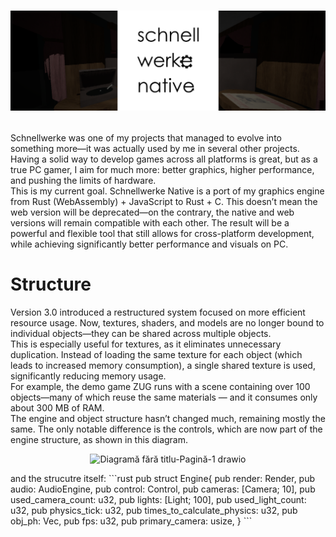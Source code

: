 # <p align="center"> <img src="https://github.com/VitionVlad/schnellwerkeNative/blob/main/assets/logo_long.png"> </p>
Schnellwerke was one of my projects that managed to evolve into something more—it was actually used by me in several other projects. Having a solid way to develop games across all platforms is great, but as a true PC gamer, I aim for much more: better graphics, higher performance, and pushing the limits of hardware.  
This is my current goal. Schnellwerke Native is a port of my graphics engine from Rust (WebAssembly) + JavaScript to Rust + C. This doesn’t mean the web version will be deprecated—on the contrary, the native and web versions will remain compatible with each other. The result will be a powerful and flexible tool that still allows for cross-platform development, while achieving significantly better performance and visuals on PC.  
# Structure  
Version 3.0 introduced a restructured system focused on more efficient resource usage. Now, textures, shaders, and models are no longer bound to individual objects—they can be shared across multiple objects.  
This is especially useful for textures, as it eliminates unnecessary duplication. Instead of loading the same texture for each object (which leads to increased memory consumption), a single shared texture is used, significantly reducing memory usage.  
For example, the demo game ZUG runs with a scene containing over 100 objects—many of which reuse the same materials — and it consumes only about 300 MB of RAM.  
The engine and object structure hasn’t changed much, remaining mostly the same. The only notable difference is the controls, which are now part of the engine structure, as shown in this diagram.  
<p align="center"><img width="602" height="622" alt="Diagramă fără titlu-Pagină-1 drawio" src="https://github.com/user-attachments/assets/3e6b3ecf-67af-4a25-8325-e272f89e98dd" /> </p>
and the strucutre itself:  
```rust
pub struct Engine{
    pub render: Render,
    pub audio: AudioEngine,
    pub control: Control,
    pub cameras: [Camera; 10],
    pub used_camera_count: u32,
    pub lights: [Light; 100],
    pub used_light_count: u32,
    pub physics_tick: u32,
    pub times_to_calculate_physics: u32,
    pub obj_ph: Vec<PhysicsObject>,
    pub fps: u32,
    pub primary_camera: usize,
}
```
